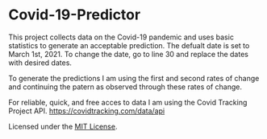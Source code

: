 # Covid-19-Predictor
This project collects data on the Covid-19 pandemic and uses basic statistics to generate an acceptable prediction. 
The defualt date is set to March 1st, 2021. 
To change the date, go to line 30 and replace the dates with desired dates.

To generate the predictions I am using the first and second rates of change and continuing the patern as observed through these rates of change.

For reliable, quick, and free acces to data I am using the Covid Tracking Project API.
https://covidtracking.com/data/api

Licensed under the [MIT License](LICENSE).
